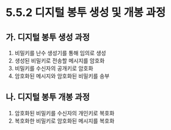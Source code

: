 # 5.5.2 디지털 봉투 생성 및 개봉 과정

## 가. 디지털 봉투 생성 과정
1. 비밀키를 난수 생성기를 통해 임의로 생성
2. 생성된 비밀키로 전송할 메시지를 암호화
3. 비밀키를 수신자의 공개키로 암호화
4. 암호화된 메시지와 암호화된 비밀키를 송부

## 나. 디지털 봉투 개봉 과정
1. 암호화된 비밀키를 수신자의 개인키로 복호화
2. 복호화한 비밀키로 암호화된 메시지를 복호화
